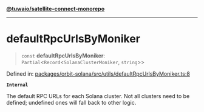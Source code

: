 [**@tuwaio/satellite-connect-monorepo**](../../../README.md)

***

# defaultRpcUrlsByMoniker

> `const` **defaultRpcUrlsByMoniker**: `Partial`\<`Record`\<`SolanaClusterMoniker`, `string`\>\>

Defined in: [packages/orbit-solana/src/utils/defaultRpcUrlsByMoniker.ts:8](https://github.com/TuwaIO/satellite-connect/blob/3665b1d14479f81479de58c9ee0423967cf0e219/packages/orbit-solana/src/utils/defaultRpcUrlsByMoniker.ts#L8)

**`Internal`**

The default RPC URLs for each Solana cluster.
Not all clusters need to be defined; undefined ones will fall back to other logic.
